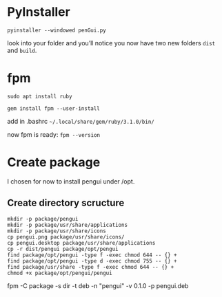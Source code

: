# PyInstaller

`pyinstaller --windowed penGui.py`

look into your folder and you’ll notice you now have two new folders `dist` and `build`.

# fpm

`sudo apt install ruby`

`gem install fpm --user-install`

add in .bashrc
`~/.local/share/gem/ruby/3.1.0/bin/`

now fpm is ready:
`fpm --version`

# Create package
I chosen for now to install pengui under /opt.

## Create directory scructure
```
mkdir -p package/pengui
mkdir -p package/usr/share/applications
mkdir -p package/usr/share/icons
cp pengui.png package/usr/share/icons/
cp pengui.desktop package/usr/share/applications
cp -r dist/pengui package/opt/pengui
find package/opt/pengui -type f -exec chmod 644 -- {} +
find package/opt/pengui -type d -exec chmod 755 -- {} +
find package/usr/share -type f -exec chmod 644 -- {} +
chmod +x package/opt/pengui/pengui
```


fpm -C package -s dir -t deb -n "pengui" -v 0.1.0 -p pengui.deb
